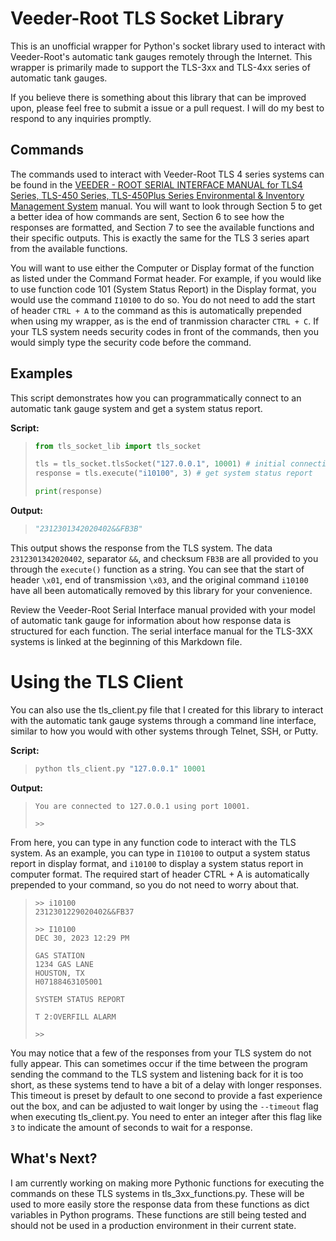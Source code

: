 # Veeder-Root TLS Socket Library

This is an unofficial wrapper for Python's socket library used to interact with Veeder-Root's automatic tank gauges remotely through the Internet. This wrapper is primarily made to support the TLS-3xx and TLS-4xx series of automatic tank gauges.

If you believe there is something about this library that can be improved upon, please feel free to submit a issue or a pull request. I will do my best to respond to any inquiries promptly.

## Commands

The commands used to interact with Veeder-Root TLS 4 series systems can be found in the [VEEDER - ROOT SERIAL INTERFACE MANUAL for TLS4 Series, TLS-450 Series, TLS-450Plus Series Environmental & Inventory Management System](https://accuflo.com/pdf/veeder/577013-950.pdf) manual. You will want to look through Section 5 to get a better idea of how commands are sent, Section 6 to see how the responses are formatted, and Section 7 to see the available functions and their specific outputs. This is exactly the same for the TLS 3 series apart from the available functions.

You will want to use either the Computer or Display format of the function as listed under the Command Format header. For example, if you would like to use function code 101 (System Status Report) in the Display format, you would use the command ``I10100`` to do so. You do not need to add the start of header ``CTRL + A`` to the command as this is automatically prepended when using my wrapper, as is the end of tranmission character ``CTRL + C``. If your TLS system needs security codes in front of the commands, then you would simply type the security code before the command.

## Examples

This script demonstrates how you can programmatically connect to an automatic tank gauge system and get a system status report.

**Script:**

>```python
> from tls_socket_lib import tls_socket
>
> tls = tls_socket.tlsSocket("127.0.0.1", 10001) # initial connection
> response = tls.execute("i10100", 3) # get system status report
> 
> print(response)
>```

**Output:**

>```python
> "2312301342020402&&FB3B"
>```

This output shows the response from the TLS system. The data ``2312301342020402``, separator ``&&``, and checksum ``FB3B`` are all provided to you through the ``execute()`` function as a string. You can see that the start of header ``\x01``, end of transmission ``\x03``, and the original command ``i10100`` have all been automatically removed by this library for your convenience.

Review the Veeder-Root Serial Interface manual provided with your model of automatic tank gauge for information about how response data is structured for each function. The serial interface manual for the TLS-3XX systems is linked at the beginning of this Markdown file.

# Using the TLS Client

You can also use the tls_client.py file that I created for this library to interact with the automatic tank gauge systems through a command line interface, similar to how you would with other systems through Telnet, SSH, or Putty.

**Script:**

>```python
> python tls_client.py "127.0.0.1" 10001
>```

**Output:**

>```
> You are connected to 127.0.0.1 using port 10001.
>
> >>
>```

From here, you can type in any function code to interact with the TLS system. As an example, you can type in ``I10100`` to output a system status report in display format, and ``i10100`` to display a system status report in computer format. The required start of header CTRL + A is automatically prepended to your command, so you do not need to worry about that.

> ```
> >> i10100
> 2312301229020402&&FB37
>
> >> I10100 
> DEC 30, 2023 12:29 PM
>
> GAS STATION
> 1234 GAS LANE
> HOUSTON, TX
> H07188463105001
>
> SYSTEM STATUS REPORT
>
> T 2:OVERFILL ALARM
>
> >>
> ```

You may notice that a few of the responses from your TLS system do not fully appear. This can sometimes occur if the time between the program sending the command to the TLS system and listening back for it is too short, as these systems tend to have a bit of a delay with longer responses. This timeout is preset by default to one second to provide a fast experience out the box, and can be adjusted to wait longer by using the ``--timeout`` flag when executing tls_client.py. You need to enter an integer after this flag like ``3`` to indicate the amount of seconds to wait for a response.

## What's Next?

I am currently working on making more Pythonic functions for executing the commands on these TLS systems in tls_3xx_functions.py. These will be used to more easily store the response data from these functions as dict variables in Python programs. These functions are still being tested and should not be used in a production environment in their current state.
